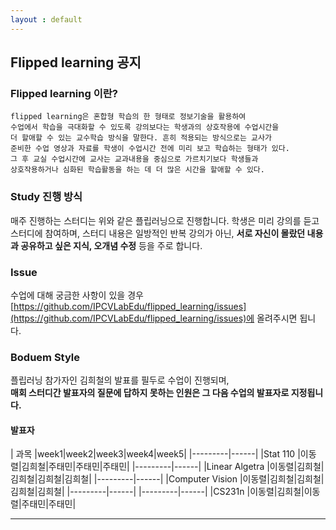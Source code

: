 ```yaml
---
layout : default
---
```


## Flipped learning 공지  
### Flipped learning 이란?

    flipped learning은 혼합형 학습의 한 형태로 정보기술을 활용하여  
    수업에서 학습을 극대화할 수 있도록 강의보다는 학생과의 상호작용에 수업시간을  
    더 할애할 수 있는 교수학습 방식을 말한다. 흔히 적용되는 방식으로는 교사가  
    준비한 수업 영상과 자료를 학생이 수업시간 전에 미리 보고 학습하는 형태가 있다.  
    그 후 교실 수업시간에 교사는 교과내용을 중심으로 가르치기보다 학생들과  
    상호작용하거나 심화된 학습활동을 하는 데 더 많은 시간을 할애할 수 있다. 
  
### Study 진행 방식  

매주 진행하는 스터디는 위와 같은 플립러닝으로 진행합니다. 학생은 미리 강의를 듣고 스터디에 참여하며, 스터디 내용은 일방적인 반복 강의가 아닌, **서로 자신이 몰랐던 내용과 공유하고 싶은 지식, 오개념 수정** 등을 주로 합니다. 

### Issue

수업에 대해 궁금한 사항이 있을 경우 [https://github.com/IPCVLabEdu/flipped_learning/issues](https://github.com/IPCVLabEdu/flipped_learning/issues)에 올려주시면 됩니다.

### Boduem Style


플립러닝 참가자인 김희철의 발표를 필두로 수업이 진행되며,
<br>
**매회 스터디간 발표자의 질문에 답하지 못하는 인원은 그 다음 수업의 발표자로 지정됩니다.**

#### 발표자

| 과목 |week1|week2|week3|week4|week5|
|---------|------|
|Stat 110 |이동렬|김희철|주태민|주태민|주태민|
|---------|------|
|Linear Algetra |이동렬|김희철|김희철|김희철|김희철|
|---------|------|
|Computer Vision |이동렬|김희철|김희철|김희철|김희철|
|---------|------|
|---------|------|
|CS231n |이동렬|김희철|이동렬|주태민|주태민|

---